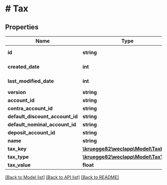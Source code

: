 # # Tax

## Properties

Name | Type | Description | Notes
------------ | ------------- | ------------- | -------------
**id** | **string** |  | [optional] [readonly]
**created_date** | **int** |  | [optional] [readonly]
**last_modified_date** | **int** |  | [optional] [readonly]
**version** | **string** |  | [optional]
**account_id** | **string** |  | [optional]
**contra_account_id** | **string** |  | [optional]
**default_discount_account_id** | **string** |  | [optional]
**default_nominal_account_id** | **string** |  | [optional]
**deposit_account_id** | **string** |  | [optional]
**name** | **string** |  | [optional]
**tax_key** | [**\kruegge82\weclapp\Model\TaxKey**](TaxKey.md) |  | [optional]
**tax_type** | [**\kruegge82\weclapp\Model\TaxType**](TaxType.md) |  | [optional]
**tax_value** | **float** |  | [optional]

[[Back to Model list]](../../README.md#models) [[Back to API list]](../../README.md#endpoints) [[Back to README]](../../README.md)
